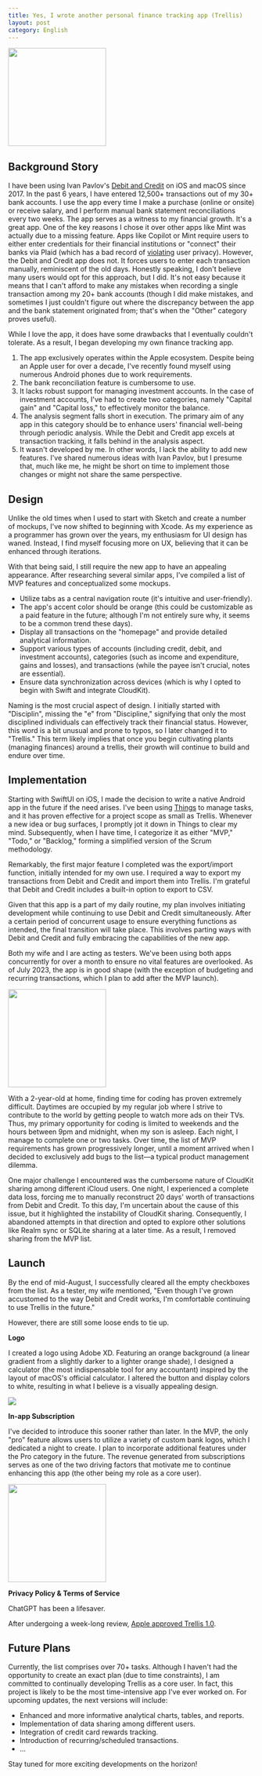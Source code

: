 ```yaml
---
title: Yes, I wrote another personal finance tracking app (Trellis)
layout: post
category: English
---
```


<img class="left" src="/images/trellis/app-store.png" width="200">

## Background Story

I have been using Ivan Pavlov's [Debit and Credit](https://debitandcredit.app/) on iOS and macOS since 2017. In the past 6 years, I have entered 12,500+ transactions out of my 30+ bank accounts. I use the app every time I make a purchase (online or onsite) or receive salary, and I perform manual bank statement reconciliations every two weeks. The app serves as a witness to my financial growth. It's a great app. One of the key reasons I chose it over other apps like Mint was actually due to a missing feature. Apps like Copilot or Mint require users to either enter credentials for their financial institutions or "connect" their banks via Plaid (which has a bad record of [violating](https://www.plaidsettlement.com/) user privacy). However, the Debit and Credit app does not. It forces users to enter each transaction manually, reminiscent of the old days. Honestly speaking, I don't believe many users would opt for this approach, but I did. It's not easy because it means that I can't afford to make any mistakes when recording a single transaction among my 20+ bank accounts (though I did make mistakes, and sometimes I just couldn't figure out where the discrepancy between the app and the bank statement originated from; that's when the "Other" category proves useful).

While I love the app, it does have some drawbacks that I eventually couldn't tolerate. As a result, I began developing my own finance tracking app.

1. The app exclusively operates within the Apple ecosystem. Despite being an Apple user for over a decade, I've recently found myself using numerous Android phones due to work requirements.
2. The bank reconciliation feature is cumbersome to use.
3. It lacks robust support for managing investment accounts. In the case of investment accounts, I've had to create two categories, namely "Capital gain" and "Capital loss," to effectively monitor the balance.
4. The analysis segment falls short in execution. The primary aim of any app in this category should be to enhance users' financial well-being through periodic analysis. While the Debit and Credit app excels at transaction tracking, it falls behind in the analysis aspect.
5. It wasn't developed by me. In other words, I lack the ability to add new features. I've shared numerous ideas with Ivan Pavlov, but I presume that, much like me, he might be short on time to implement those changes or might not share the same perspective.

## Design

Unlike the old times when I used to start with Sketch and create a number of mockups, I've now shifted to beginning with Xcode. As my experience as a programmer has grown over the years, my enthusiasm for UI design has waned. Instead, I find myself focusing more on UX, believing that it can be enhanced through iterations.

With that being said, I still require the new app to have an appealing appearance. After researching several similar apps, I've compiled a list of MVP features and conceptualized some mockups.

- Utilize tabs as a central navigation route (it's intuitive and user-friendly).
- The app's accent color should be orange (this could be customizable as a paid feature in the future; although I'm not entirely sure why, it seems to be a common trend these days).
- Display all transactions on the "homepage" and provide detailed analytical information.
- Support various types of accounts (including credit, debit, and investment accounts), categories (such as income and expenditure, gains and losses), and transactions (while the payee isn't crucial, notes are essential).
- Ensure data synchronization across devices (which is why I opted to begin with Swift and integrate CloudKit).

Naming is the most crucial aspect of design. I initially started with "Disciplin", missing the "e" from "Discipline," signifying that only the most disciplined individuals can effectively track their financial status. However, this word is a bit unusual and prone to typos, so I later changed it to "Trellis." This term likely implies that once you begin cultivating plants (managing finances) around a trellis, their growth will continue to build and endure over time.

## Implementation

Starting with SwiftUI on iOS, I made the decision to write a native Android app in the future if the need arises. I've been using [Things](https://culturedcode.com/things/) to manage tasks, and it has proven effective for a project scope as small as Trellis. Whenever a new idea or bug surfaces, I promptly jot it down in Things to clear my mind. Subsequently, when I have time, I categorize it as either "MVP," "Todo," or "Backlog," forming a simplified version of the Scrum methodology.

Remarkably, the first major feature I completed was the export/import function, initially intended for my own use. I required a way to export my transactions from Debit and Credit and import them into Trellis. I'm grateful that Debit and Credit includes a built-in option to export to CSV.

Given that this app is a part of my daily routine, my plan involves initiating development while continuing to use Debit and Credit simultaneously. After a certain period of concurrent usage to ensure everything functions as intended, the final transition will take place. This involves parting ways with Debit and Credit and fully embracing the capabilities of the new app.

Both my wife and I are acting as testers. We've been using both apps concurrently for over a month to ensure no vital features are overlooked. As of July 2023, the app is in good shape (with the exception of budgeting and recurring transactions, which I plan to add after the MVP launch).

<img class="left" src="/images/trellis/s-home.png" width="200">

With a 2-year-old at home, finding time for coding has proven extremely difficult. Daytimes are occupied by my regular job where I strive to contribute to the world by getting people to watch more ads on their TVs. Thus, my primary opportunity for coding is limited to weekends and the hours between 9pm and midnight, when my son is asleep. Each night, I manage to complete one or two tasks. Over time, the list of MVP requirements has grown progressively longer, until a moment arrived when I decided to exclusively add bugs to the list—a typical product management dilemma.

One major challenge I encountered was the cumbersome nature of CloudKit sharing among different iCloud users. One night, I experienced a complete data loss, forcing me to manually reconstruct 20 days' worth of transactions from Debit and Credit. To this day, I'm uncertain about the cause of this issue, but it highlighted the instability of CloudKit sharing. Consequently, I abandoned attempts in that direction and opted to explore other solutions like Realm sync or SQLite sharing at a later time. As a result, I removed sharing from the MVP list.

## Launch

By the end of mid-August, I successfully cleared all the empty checkboxes from the list. As a tester, my wife mentioned, "Even though I've grown accustomed to the way Debit and Credit works, I'm comfortable continuing to use Trellis in the future."

However, there are still some loose ends to tie up.

**Logo**

I created a logo using Adobe XD. Featuring an orange background (a linear gradient from a slightly darker to a lighter orange shade), I designed a calculator (the most indispensable tool for any accountant) inspired by the layout of macOS's official calculator. I altered the button and display colors to white, resulting in what I believe is a visually appealing design.

<img class="left layout-app-logo" src="/images/trellis/logo.webp">

**In-app Subscription**

I've decided to introduce this sooner rather than later. In the MVP, the only "pro" feature allows users to utilize a variety of custom bank logos, which I dedicated a night to create. I plan to incorporate additional features under the Pro category in the future. The revenue generated from subscriptions serves as one of the two driving factors that motivate me to continue enhancing this app (the other being my role as a core user).

<img class="left" src="/images/trellis/s-account-logo.png" width="200">

**Privacy Policy & Terms of Service**

ChatGPT has been a lifesaver.

After undergoing a week-long review, [Apple approved Trellis 1.0](https://apps.apple.com/us/app/trellis-personal-finance/id6447228405).

## Future Plans

Currently, the list comprises over 70+ tasks. Although I haven't had the opportunity to create an exact plan (due to time constraints), I am committed to continually developing Trellis as a core user. In fact, this project is likely to be the most time-intensive app I've ever worked on. For upcoming updates, the next versions will include:

- Enhanced and more informative analytical charts, tables, and reports.
- Implementation of data sharing among different users.
- Integration of credit card rewards tracking.
- Introduction of recurring/scheduled transactions.
- ...

Stay tuned for more exciting developments on the horizon!
